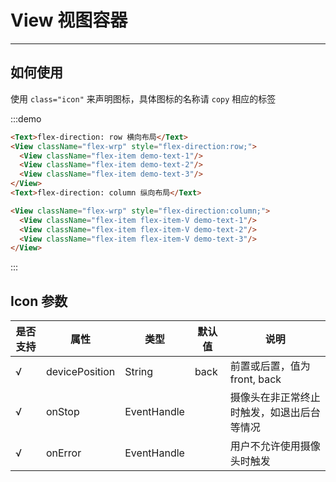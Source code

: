 # View 视图容器

----

## 如何使用

使用 `class="icon"` 来声明图标，具体图标的名称请 `copy` 相应的标签

:::demo
```html
<Text>flex-direction: row 横向布局</Text>
<View className="flex-wrp" style="flex-direction:row;">
  <View className="flex-item demo-text-1"/>
  <View className="flex-item demo-text-2"/>
  <View className="flex-item demo-text-3"/>
</View>
<Text>flex-direction: column 纵向布局</Text>

<View className="flex-wrp" style="flex-direction:column;">
  <View className="flex-item flex-item-V demo-text-1"/>
  <View className="flex-item flex-item-V demo-text-2"/>
  <View className="flex-item flex-item-V demo-text-3"/>
</View>
```
:::

## Icon 参数

| 是否支持 | 属性           | 类型        | 默认值 | 说明                                                         |
| -------- | -------------- | ----------- | ------ | ------------------------------------------------------------ |
| √        | devicePosition | String      | back       | 前置或后置，值为front, back                                     |
| √        | onStop       | EventHandle     |    | 摄像头在非正常终止时触发，如退出后台等情况        |
| √         | onError       | EventHandle     |   | 用户不允许使用摄像头时触发                                             |
